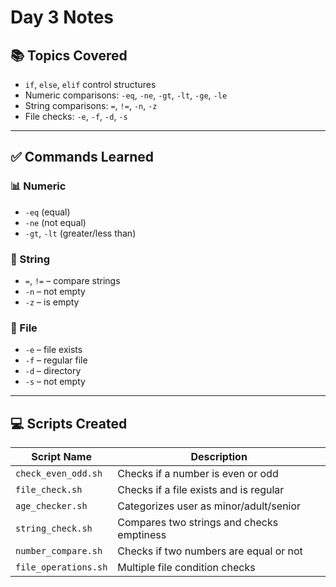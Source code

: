 # Day 3 Notes

## 📚 Topics Covered
- `if`, `else`, `elif` control structures
- Numeric comparisons: `-eq`, `-ne`, `-gt`, `-lt`, `-ge`, `-le`
- String comparisons: `=`, `!=`, `-n`, `-z`
- File checks: `-e`, `-f`, `-d`, `-s`

---

## ✅ Commands Learned

### 📊 Numeric
- `-eq` (equal)
- `-ne` (not equal)
- `-gt`, `-lt` (greater/less than)

### 🧵 String
- `=`, `!=` – compare strings
- `-n` – not empty
- `-z` – is empty

### 📁 File
- `-e` – file exists
- `-f` – regular file
- `-d` – directory
- `-s` – not empty

---

## 💻 Scripts Created

| Script Name            | Description                               |
|------------------------|-------------------------------------------|
| `check_even_odd.sh`    | Checks if a number is even or odd         |
| `file_check.sh`        | Checks if a file exists and is regular    |
| `age_checker.sh`       | Categorizes user as minor/adult/senior    |
| `string_check.sh`      | Compares two strings and checks emptiness |
| `number_compare.sh`    | Checks if two numbers are equal or not    |
| `file_operations.sh`   | Multiple file condition checks            |

